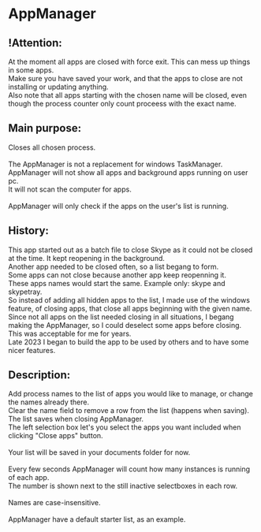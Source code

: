 # AppManager

## !Attention:
At the moment all apps are closed with force exit. This can mess up things in some apps.\
Make sure you have saved your work, and that the apps to close are not installing or updating anything.\
Also note that all apps starting with the chosen name will be closed, even though the process counter only count proceess with the exact name.

## Main purpose: 
Closes all chosen process.\
\
The AppManager is not a replacement for windows TaskManager.\
AppManager will not show all apps and background apps running on user pc.\
It will not scan the computer for apps.\
\
AppManager will only check if the apps on the user's list is running.

## History:
This app started out as a batch file to close Skype as it could not be closed at the time. It kept reopening in the background.\
Another app needed to be closed often, so a list begang to form.\
Some apps can not close because another app keep reopenning it. \
These apps names would start the same. Example only: skype and skypetray.\
So instead of adding all hidden apps to the list, I made use of the windows feature, of closing apps, that close all apps beginning with the given name.\
Since not all apps on the list needed closing in all situations, I begang making the AppManager, so I could deselect some apps before closing.\
This was acceptable for me for years.\
Late 2023 I began to build the app to be used by others and to have some nicer features.

## Description:
Add process names to the list of apps you would like to manage, or change the names already there.\
Clear the name field to remove a row from the list (happens when saving).\
The list saves when closing AppManager.\
The left selection box let's you select the apps you want included when clicking "Close apps" button.\
\
Your list will be saved in your documents folder for now.\
\
Every few seconds AppManager will count how many instances is running of each app.\
The number is shown next to the still inactive selectboxes in each row.\
\
Names are case-insensitive.\
\
AppManager have a default starter list, as an example.
